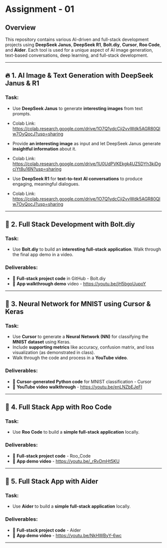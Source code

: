 # Assignment - 01

## Overview

This repository contains various AI-driven and full-stack development projects using **DeepSeek Janus**, **DeepSeek R1**, **Bolt.diy**, **Cursor**, **Roo Code**, and **Aider**. Each tool is used for a unique aspect of AI image generation, text-based conversations, deep learning, and full-stack development.


---

## 🔥 1. AI Image & Text Generation with DeepSeek Janus & R1

### Task:
- Use **DeepSeek Janus** to generate **interesting images** from text prompts.
- Colab Link: https://colab.research.google.com/drive/1O7Q1ydcCji2vvWdk5AGR80Qlw7OyQocJ?usp=sharing
  
- Provide **an interesting image** as input and let DeepSeek Janus generate **insightful information** about it.
- Colab Link: https://colab.research.google.com/drive/1U0UdPVKEkgk4UZ5DYh3kiDgcjYt8u16N?usp=sharing
  
- Use **DeepSeek R1** for **text-to-text AI conversations** to produce engaging, meaningful dialogues.
- Colab Link: https://colab.research.google.com/drive/1O7Q1ydcCji2vvWdk5AGR80Qlw7OyQocJ?usp=sharing

---

## 🚀 2. Full Stack Development with Bolt.diy

### Task:
- Use **Bolt.diy** to build an **interesting full-stack application**. Walk through the final app demo in a video.

### Deliverables:
- 📂 **Full-stack project code** in GitHub - Bolt.diy
- 🎥 **App walkthrough demo** video - https://youtu.be/jH5bgoUupoY

---

## 🧠 3. Neural Network for MNIST using Cursor & Keras

### Task:
- Use **Cursor** to generate a **Neural Network (NN)** for classifying the **MNIST dataset** using Keras.
- Include **supporting metrics** like accuracy, confusion matrix, and loss visualization (as demonstrated in class).
- Walk through the code and process in a **YouTube video**.

### Deliverables:
- 📂 **Cursor-generated Python code** for MNIST classification - Cursor
- 🎥 **YouTube video walkthrough** - https://youtu.be/enLNZbEJeFI

---

## 🔧 4. Full Stack App with Roo Code

### Task:
- Use **Roo Code** to build a **simple full-stack application** locally.

### Deliverables:
- 📂 **Full-stack project code** - Roo_Code
- 🎥 **App demo video** - https://youtu.be/_rRvDmHt5KU

---


## 🔧 5. Full Stack App with Aider

### Task:
- Use **Aider** to build a **simple full-stack application** locally.

### Deliverables:
- 📂 **Full-stack project code** - Aider
- 🎥 **App demo video** - https://youtu.be/NkHWByY-6wc

---


